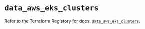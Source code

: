 # `data_aws_eks_clusters`

Refer to the Terraform Registory for docs: [`data_aws_eks_clusters`](https://www.terraform.io/docs/providers/aws/d/eks_clusters).
